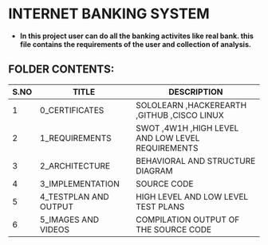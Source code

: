 # INTERNET BANKING SYSTEM
- **In this project user can do all the banking activites like real bank. this file contains the requirements of the user and collection of analysis.**

## FOLDER CONTENTS:
| S.NO |TITLE|DESCRIPTION
|--|--|--|
|  1|0_CERTIFICATES  |SOLOLEARN ,HACKEREARTH ,GITHUB ,CISCO LINUX|
|2|1_REQUIREMENTS|SWOT ,4W1H ,HIGH LEVEL AND LOW LEVEL REQUIREMENTS|
|3|2_ARCHITECTURE|BEHAVIORAL AND STRUCTURE DIAGRAM|
|4|3_IMPLEMENTATION| SOURCE CODE|
|5|4_TESTPLAN AND OUTPUT|HIGH LEVEL AND LOW LEVEL TEST PLANS|
|6|5_IMAGES AND VIDEOS|COMPILATION OUTPUT OF THE SOURCE CODE|
